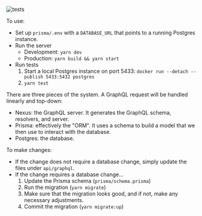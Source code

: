 ![tests](https://github.com/AaronBuxbaum/opinion-modeling/workflows/tests/badge.svg?branch=master)

To use:
  * Set up `prisma/.env` with a `DATABASE_URL` that points to a running Postgres instance.
  * Run the server
    - Development: `yarn dev`
    - Production: `yarn build && yarn start`
  * Run tests
    1. Start a local Postgres instance on port 5433: `docker run --detach --publish 5433:5432 postgres`
    2. `yarn test`

There are three pieces of the system. A GraphQL request will be handled linearly and top-down:
  * Nexus: the GraphQL server. It generates the GraphQL schema, resolvers, and server.
  * Prisma: effectively the "ORM". It uses a schema to build a model that we then use to interact with the database.
  * Postgres: the database.

To make changes:
  * If the change does not require a database change, simply update the files under `api/graphql`.
  * If the change requires a database change...
    1. Update the Prisma schema (`prisma/schema.prisma`)
    2. Run the migration (`yarn migrate`)
    3. Make sure that the migration looks good, and if not, make any necessary adjustments.
    4. Commit the migration (`yarn migrate:up`)
